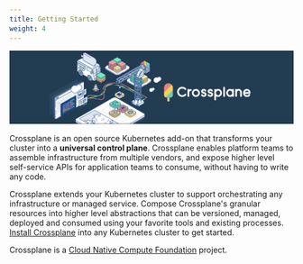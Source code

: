 ```yaml
---
title: Getting Started
weight: 4
---
```


![Crossplane](../media/banner.png)

Crossplane is an open source Kubernetes add-on that transforms your cluster into
a **universal control plane**. Crossplane enables platform teams to assemble
infrastructure from multiple vendors, and expose higher level self-service APIs
for application teams to consume, without having to write any code.

Crossplane extends your Kubernetes cluster to support orchestrating any
infrastructure or managed service. Compose Crossplane's granular resources into
higher level abstractions that can be versioned, managed, deployed and consumed
using your favorite tools and existing processes. [Install Crossplane] into any
Kubernetes cluster to get started.

Crossplane is a [Cloud Native Compute Foundation][cncf] project.

<!-- Named Links -->

[Install Crossplane]: getting-started/install-configure.md
[cncf]: https://www.cncf.io/
